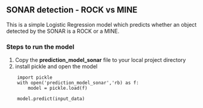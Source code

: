 ## SONAR detection - ROCK vs MINE

This is a simple Logistic Regression model which predicts whether an object detected by the SONAR is a ROCK or a MINE.

### Steps to run the model
1. Copy the **prediction_model_sonar** file to your local project directory
2. install pickle and open the model

```
    import pickle
    with open('prediction_model_sonar','rb) as f:
        model = pickle.load(f)
    
    model.predict(input_data)
```
